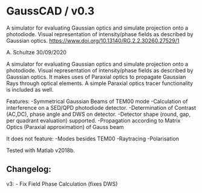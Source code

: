 # GaussCAD / v0.3
A simulator for evaluating Gaussian optics and simulate projection onto a photodiode. Visual representation of intensity/phase fields as described by Gaussian optics.
https://www.doi.org/10.13140/RG.2.2.30260.27529/1

A. Schultze
30/09/2020

A simulator for evaluating Gaussian optics and simulate projection onto
a photodiode. Visual representation of intensity/phase 
fields as described by Gaussian optics.
It makes uses of Paraxial optics to propagate Gaussian Rays through optical elements. A simple Paraxial optics tracer functionality is included as well.

Features:
-Symmetrical Gaussian Beams of TEM00 mode
-Calculation of interference on a SED/QPD photodiode detector.
-Determination of Contrast (AC,DC), phase angle and DWS on detector.
-Detector shape (round, gap, per quadrant evaluation) supported.
-Propagation according to Matrix Optics (Paraxial approximation) of Gauss beam

It does not feature:
-Modes besides TEM00
-Raytracing
-Polarisation

Tested with Matlab v2018b.

Changelog:
----------
v3: - Fix Field Phase Calculation (fixes DWS)
